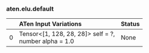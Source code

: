 ### aten.elu.default
|    | ATen Input Variations                                    | Status   |
|---:|:---------------------------------------------------------|:---------|
|  0 | Tensor<[1, 128, 28, 28]> self = ?,<br>number alpha = 1.0 | None     |

